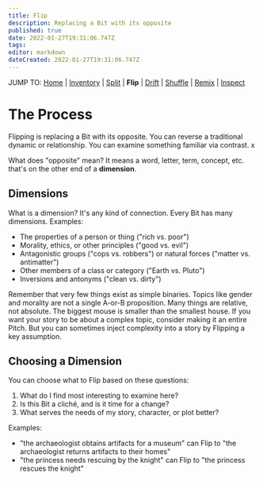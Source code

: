 ```yaml
---
title: Flip
description: Replacing a Bit with its opposite
published: true
date: 2022-01-27T19:31:06.747Z
tags: 
editor: markdown
dateCreated: 2022-01-27T19:31:06.747Z
---
```


JUMP TO: [Home](/cct) | [Inventory](/cct/inventory) | [Split](/cct/split) | **Flip** | [Drift](/cct/drift) | [Shuffle](/cct/shuffle) | [Remix](/cct/remix) | [Inspect](/cct/inspect)

# The Process

Flipping is replacing a Bit with its opposite. You can reverse a traditional dynamic or relationship. You can examine something familiar via contrast. x

What does "opposite" mean? It means a word, letter, term, concept, etc. that's on the other end of a **dimension**.

## Dimensions

What is a dimension? It's any kind of connection. Every Bit has many dimensions. Examples:

* The properties of a person or thing ("rich vs. poor")
* Morality, ethics, or other principles ("good vs. evil")
* Antagonistic groups ("cops vs. robbers") or natural forces ("matter vs. antimatter")
* Other members of a class or category ("Earth vs. Pluto")
* Inversions and antonyms ("clean vs. dirty")

Remember that very few things exist as simple binaries. Topics like gender and morality are not a single A-or-B proposition. Many things are relative, not absolute. The biggest mouse is smaller than the smallest house. If you want your story to be about a complex topic, consider making it an entire Pitch. But you can sometimes inject complexity into a story by Flipping a key assumption.

## Choosing a Dimension

You can choose what to Flip based on these questions:

1. What do I find most interesting to examine here?
2. Is this Bit a cliché, and is it time for a change?
3. What serves the needs of my story, character, or plot better?

Examples:

* "the archaeologist obtains artifacts for a museum" can Flip to "the archaeologist returns artifacts to their homes"
* "the princess needs rescuing by the knight" can Flip to "the princess rescues the knight"